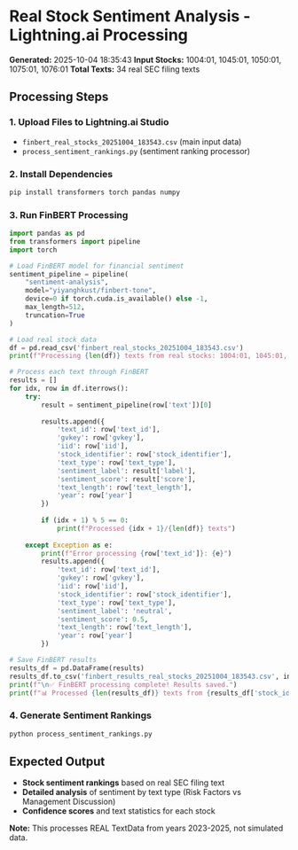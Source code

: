 # Real Stock Sentiment Analysis - Lightning.ai Processing

**Generated:** 2025-10-04 18:35:43
**Input Stocks:** 1004:01, 1045:01, 1050:01, 1075:01, 1076:01
**Total Texts:** 34 real SEC filing texts

## Processing Steps

### 1. Upload Files to Lightning.ai Studio
- `finbert_real_stocks_20251004_183543.csv` (main input data)
- `process_sentiment_rankings.py` (sentiment ranking processor)

### 2. Install Dependencies
```bash
pip install transformers torch pandas numpy
```

### 3. Run FinBERT Processing
```python
import pandas as pd
from transformers import pipeline
import torch

# Load FinBERT model for financial sentiment
sentiment_pipeline = pipeline(
    "sentiment-analysis",
    model="yiyanghkust/finbert-tone",
    device=0 if torch.cuda.is_available() else -1,
    max_length=512,
    truncation=True
)

# Load real stock data
df = pd.read_csv('finbert_real_stocks_20251004_183543.csv')
print(f"Processing {len(df)} texts from real stocks: 1004:01, 1045:01, 1050:01, 1075:01, 1076:01")

# Process each text through FinBERT
results = []
for idx, row in df.iterrows():
    try:
        result = sentiment_pipeline(row['text'])[0]
        
        results.append({
            'text_id': row['text_id'],
            'gvkey': row['gvkey'],
            'iid': row['iid'], 
            'stock_identifier': row['stock_identifier'],
            'text_type': row['text_type'],
            'sentiment_label': result['label'],
            'sentiment_score': result['score'],
            'text_length': row['text_length'],
            'year': row['year']
        })
        
        if (idx + 1) % 5 == 0:
            print(f"Processed {idx + 1}/{len(df)} texts")
            
    except Exception as e:
        print(f"Error processing {row['text_id']}: {e}")
        results.append({
            'text_id': row['text_id'],
            'gvkey': row['gvkey'],
            'iid': row['iid'],
            'stock_identifier': row['stock_identifier'], 
            'text_type': row['text_type'],
            'sentiment_label': 'neutral',
            'sentiment_score': 0.5,
            'text_length': row['text_length'],
            'year': row['year']
        })

# Save FinBERT results
results_df = pd.DataFrame(results)
results_df.to_csv('finbert_results_real_stocks_20251004_183543.csv', index=False)
print(f"\n✅ FinBERT processing complete! Results saved.")
print(f"📊 Processed {len(results_df)} texts from {results_df['stock_identifier'].nunique()} stocks")
```

### 4. Generate Sentiment Rankings
```bash
python process_sentiment_rankings.py
```

## Expected Output
- **Stock sentiment rankings** based on real SEC filing text
- **Detailed analysis** of sentiment by text type (Risk Factors vs Management Discussion)
- **Confidence scores** and text statistics for each stock

**Note:** This processes REAL TextData from years 2023-2025, not simulated data.

